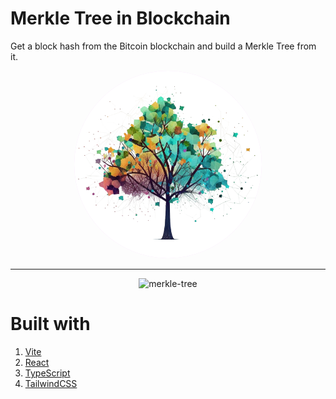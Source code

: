 # Merkle Tree in Blockchain

Get a block hash from the Bitcoin blockchain and build a Merkle Tree from it.

<div
align="center"
>
<img 
src="./public/merkle-tree-logo.png"
alt="merkle-tree"
style="width: 300px; height: 300px; background-color: rgba(230,93,292,0.2)
; border-radius: 50%;"
/>

<hr />
<img 
src="./public/preview.png"
alt="merkle-tree"
;"
/>
</div>


# Built with
1. [Vite](https://vite.org/)
2. [React](https://reactjs.org/)
3. [TypeScript](https://www.typescriptlang.org/)
4. [TailwindCSS](https://tailwindcss.com/)